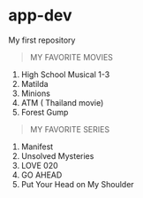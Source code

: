 # app-dev
My first repository
> MY FAVORITE MOVIES
1. High School Musical 1-3
2. Matilda
3. Minions
4. ATM ( Thailand movie)
5. Forest Gump

> MY FAVORITE SERIES
1. Manifest
2. Unsolved Mysteries
3. LOVE 020
4. GO AHEAD
5. Put Your Head on My Shoulder
